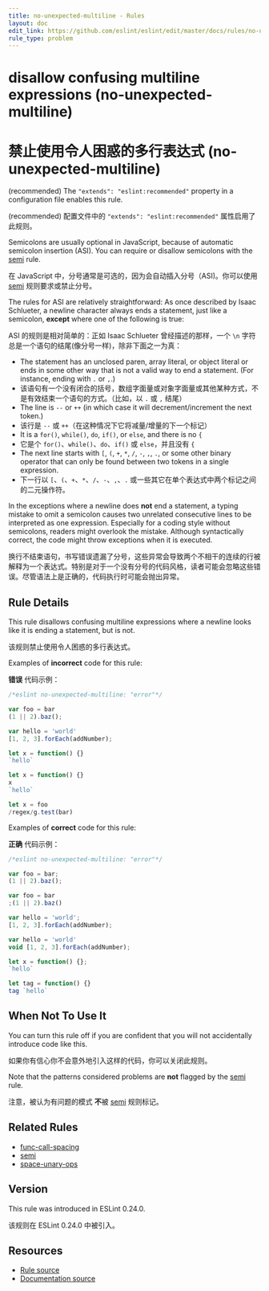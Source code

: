 ```yaml
---
title: no-unexpected-multiline - Rules
layout: doc
edit_link: https://github.com/eslint/eslint/edit/master/docs/rules/no-unexpected-multiline.md
rule_type: problem
---
```

<!-- Note: No pull requests accepted for this file. See README.md in the root directory for details. -->

# disallow confusing multiline expressions (no-unexpected-multiline)

# 禁止使用令人困惑的多行表达式 (no-unexpected-multiline)

(recommended) The `"extends": "eslint:recommended"` property in a configuration file enables this rule.

(recommended) 配置文件中的 `"extends": "eslint:recommended"` 属性启用了此规则。

Semicolons are usually optional in JavaScript, because of automatic semicolon insertion (ASI). You can require or disallow semicolons with the [semi](./semi) rule.

在 JavaScript 中，分号通常是可选的，因为会自动插入分号（ASI)。你可以使用 [semi](./semi) 规则要求或禁止分号。

The rules for ASI are relatively straightforward: As once described by Isaac Schlueter, a newline character always ends a statement, just like a semicolon, **except** where one of the following is true:

ASI 的规则是相对简单的：正如 Isaac Schlueter 曾经描述的那样，一个 `\n` 字符总是一个语句的结尾(像分号一样)，除非下面之一为真：

* The statement has an unclosed paren, array literal, or object literal or ends in some other way that is not a valid way to end a statement. (For instance, ending with `.` or `,`.)
* 该语句有一个没有闭合的括号，数组字面量或对象字面量或其他某种方式，不是有效结束一个语句的方式。（比如，以 `.` 或 `,` 结尾）
* The line is `--` or `++` (in which case it will decrement/increment the next token.)
* 该行是 `--` 或 `++`（在这种情况下它将减量/增量的下一个标记）
* It is a `for()`, `while()`, `do`, `if()`, or `else`, and there is no `{`
* 它是个 `for()`、`while()`、`do`、`if()` 或 `else`，并且没有 `{`
* The next line starts with `[`, `(`, `+`, `*`, `/`, `-`, `,`, `.`, or some other binary operator that can only be found between two tokens in a single expression.
* 下一行以 `[`、`(`、`+`、`*`、`/`、`-`、`,`、`.` 或一些其它在单个表达式中两个标记之间的二元操作符。

In the exceptions where a newline does **not** end a statement, a typing mistake to omit a semicolon causes two unrelated consecutive lines to be interpreted as one expression. Especially for a coding style without semicolons, readers might overlook the mistake. Although syntactically correct, the code might throw exceptions when it is executed.

换行不结束语句，书写错误遗漏了分号，这些异常会导致两个不相干的连续的行被解释为一个表达式。特别是对于一个没有分号的代码风格，读者可能会忽略这些错误。尽管语法上是正确的，代码执行时可能会抛出异常。

## Rule Details

This rule disallows confusing multiline expressions where a newline looks like it is ending a statement, but is not.

该规则禁止使用令人困惑的多行表达式。

Examples of **incorrect** code for this rule:

**错误** 代码示例：

```js
/*eslint no-unexpected-multiline: "error"*/

var foo = bar
(1 || 2).baz();

var hello = 'world'
[1, 2, 3].forEach(addNumber);

let x = function() {}
`hello`

let x = function() {}
x
`hello`

let x = foo
/regex/g.test(bar)
```

Examples of **correct** code for this rule:

**正确** 代码示例：

```js
/*eslint no-unexpected-multiline: "error"*/

var foo = bar;
(1 || 2).baz();

var foo = bar
;(1 || 2).baz()

var hello = 'world';
[1, 2, 3].forEach(addNumber);

var hello = 'world'
void [1, 2, 3].forEach(addNumber);

let x = function() {};
`hello`

let tag = function() {}
tag `hello`
```

## When Not To Use It

You can turn this rule off if you are confident that you will not accidentally introduce code like this.

如果你有信心你不会意外地引入这样的代码，你可以关闭此规则。

Note that the patterns considered problems are **not** flagged by the [semi](semi) rule.

注意，被认为有问题的模式 **不**被 [semi](semi) 规则标记。

## Related Rules

* [func-call-spacing](func-call-spacing)
* [semi](semi)
* [space-unary-ops](space-unary-ops)

## Version

This rule was introduced in ESLint 0.24.0.

该规则在 ESLint 0.24.0 中被引入。

## Resources

* [Rule source](https://github.com/eslint/eslint/tree/master/lib/rules/no-unexpected-multiline.js)
* [Documentation source](https://github.com/eslint/eslint/tree/master/docs/rules/no-unexpected-multiline.md)
